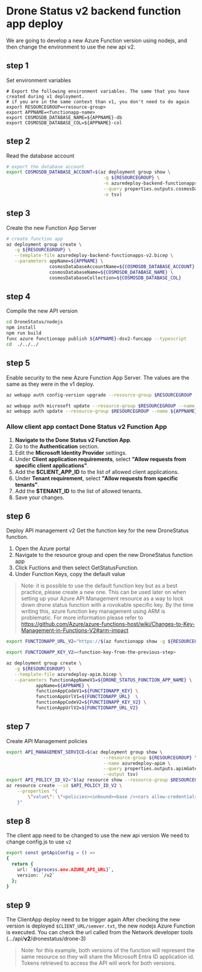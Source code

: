 # Drone Status v2 backend function app deploy

We are going to develop a new Azure Function version using nodejs, and then change the environment to use the new api v2.

## step 1

Set environment variables

```
# Export the following environment variables. The same that you have created during v1 deployment.
# if you are in the same context than v1, you don't need to do again
export RESOURCEGROUP=<resource-group>
export APPNAME=<functionapp-name>
export COSMOSDB_DATABASE_NAME=${APPNAME}-db
export COSMOSDB_DATABASE_COL=${APPNAME}-col
```

## step 2

Read the database account

```bash
# export the database account
export COSMOSDB_DATABASE_ACCOUNT=$(az deployment group show \
                                    -g ${RESOURCEGROUP} \
                                    -n azuredeploy-backend-functionapps \
                                    --query properties.outputs.cosmosDatabaseAccount.value \
                                    -o tsv)
```

## step 3

Create the new Function App Server

```bash
# create function app
az deployment group create \
   -g ${RESOURCEGROUP} \
   --template-file azuredeploy-backend-functionapps-v2.bicep \
   --parameters appName=${APPNAME} \
                cosmosDatabaseAccountName=${COSMOSDB_DATABASE_ACCOUNT} \
                cosmosDatabaseName=${COSMOSDB_DATABASE_NAME} \
                cosmosDatabaseCollection=${COSMOSDB_DATABASE_COL}
```

## step 4

Compile the new API version

```bash
cd DroneStatus/nodejs
npm install
npm run build
func azure functionapp publish ${APPNAME}-dsv2-funcapp --typescript
cd  ./../../

```

## step 5

Enable security to the new Azure Function App Server. The values are the same as they were in the v1 deploy.

```bash
az webapp auth config-version upgrade --resource-group $RESOURCEGROUP --name ${APPNAME}-dsv2-funcapp

az webapp auth microsoft update --resource-group $RESOURCEGROUP --name ${APPNAME}-dsv2-funcapp  --client-id $API_APP_ID  --allowed-audiences $IDENTIFIER_URI --issuer $ISSUER_URL
az webapp auth update --resource-group $RESOURCEGROUP --name ${APPNAME}-dsv2-funcapp --enabled  --action Return401

```

### Allow client app contact Done Status v2 Function App

1. **Navigate to the Done Status v2 Function App**.
2. Go to the **Authentication** section.
3. Edit the **Microsoft Identity Provider** settings.
4. Under **Client application requirements**, select **"Allow requests from specific client applications"**.
5. Add the **$CLIENT_APP_ID** to the list of allowed client applications.
6. Under **Tenant requirement**, select **"Allow requests from specific tenants"**.
7. Add the **$TENANT_ID** to the list of allowed tenants.
8. Save your changes.

## step 6

Deploy API management v2
Get the function key for the new DroneStatus function.

1. Open the Azure portal
1. Navigate to the resource group and open the new DroneStatus function app
1. Click Fuctions and then select GetStatusFunction.
1. Under Function Keys, copy the default value

> Note: it is possible to use the default function key but as a best practice,
> please create a new one. This can be used later on when setting up your
> Azure API Management resource as a way to lock down drone status function with a
> rovokable specific key.
> By the time writing this, azure function key management using ARM is problematic.
> For more information please refer to https://github.com/Azure/azure-functions-host/wiki/Changes-to-Key-Management-in-Functions-V2#arm-impact

```bash
export FUNCTIONAPP_URL_V2="https://$(az functionapp show -g ${RESOURCEGROUP} -n ${APPNAME}-dsv2-funcapp --query defaultHostName -o tsv)/api"

export FUNCTIONAPP_KEY_V2=<function-key-from-the-previous-step>

az deployment group create \
   -g ${RESOURCEGROUP} \
   --template-file azuredeploy-apim.bicep \
   --parameters functionAppNameV1=${DRONE_STATUS_FUNCTION_APP_NAME} \
           appName=${APPNAME} \
           functionAppCodeV1=${FUNCTIONAPP_KEY} \
           functionAppUrlV1=${FUNCTIONAPP_URL}  \
           functionAppCodeV2=${FUNCTIONAPP_KEY_V2} \
           functionAppUrlV2=${FUNCTIONAPP_URL_V2}

```

## step 7

Create API Management policies

```bash
export API_MANAGEMENT_SERVICE=$(az deployment group show \
                                    --resource-group ${RESOURCEGROUP} \
                                    --name azuredeploy-apim \
                                    --query properties.outputs.apimGatewayServiceName.value \
                                    --output tsv)
export API_POLICY_ID_V2="$(az resource show --resource-group $RESOURCEGROUP --resource-type Microsoft.ApiManagement/service --name $API_MANAGEMENT_SERVICE --query id --output tsv)/apis/dronedeliveryapiv2/policies/policy"
az resource create --id $API_POLICY_ID_V2 \
    --properties "{
        \"value\": \"<policies><inbound><base /><cors allow-credentials=\\\"true\\\"><allowed-origins><origin>$CLIENT_URL</origin></allowed-origins><allowed-methods><method>GET</method></allowed-methods><allowed-headers><header>*</header></allowed-headers></cors><validate-jwt header-name=\\\"Authorization\\\" failed-validation-httpcode=\\\"401\\\" failed-validation-error-message=\\\"Unauthorized. Access token is missing or invalid.\\\"><openid-config url=\\\"${ISSUER_URL}.well-known/openid-configuration\\\" /><required-claims><claim name=\\\"aud\\\"><value>$IDENTIFIER_URI</value></claim></required-claims></validate-jwt></inbound><backend><base /></backend><outbound><base /></outbound><on-error><base /></on-error></policies>\"
    }"
```

## step 8

The client app need to be changed to use the new api version
We need to change config.js to use `v2`

```bash
export const getApiConfig = () =>
{
  return {
    url: `${process.env.AZURE_API_URL}`,
    version: `/v2`
  };
}
```

## step 9

The ClientApp deploy need to be trigger again
After checking the new version is deployed `$CLIENT_URL/semver.txt`, the new nodejs Azure Function is executed.
You can check the url called from the Network developer tools (.../api/**v2**/dronestatus/drone-3)

> Note: for this example, both versions of the function will represent the same resource so they will share the Microsoft Entra ID application id. Tokens retrieved to access the API will work for both versions.
